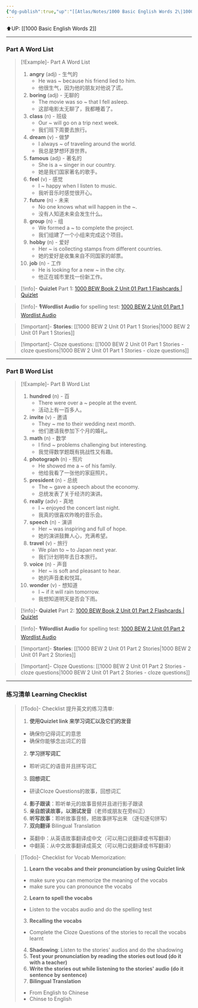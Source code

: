 ```yaml
---
{"dg-publish":true,"up":"[[Atlas/Notes/1000 Basic English Words 2\|1000 Basic English Words 2]]","tags":null,"permalink":"/atlas/notes/1000-basic-english-words-2-unit-01/","dgPassFrontmatter":true}
---
```


⬆️UP: [[1000 Basic English Words 2]]

---
### Part A Word List

> [!Example]- Part A Word List
> 1. **angry** (adj) - 生气的
>     - He was ~ because his friend lied to him.
>     - 他很生气，因为他的朋友对他说了谎。
> 2. **boring** (adj) - 无聊的
>     - The movie was so ~ that I fell asleep.
>     - 这部电影太无聊了，我都睡着了。
> 3. **class** (n) - 班级
>     - Our ~ will go on a trip next week.
>     - 我们班下周要去旅行。
> 4. **dream** (v) - 做梦
>     - I always ~ of traveling around the world.
>     - 我总是梦想环游世界。
> 5. **famous** (adj) - 著名的
>     - She is a ~ singer in our country.
>     - 她是我们国家著名的歌手。
> 6. **feel** (v) - 感觉
>     - I ~ happy when I listen to music.
>     - 我听音乐时感觉很开心。
> 7. **future** (n) - 未来
>     - No one knows what will happen in the ~.
>     - 没有人知道未来会发生什么。
> 8. **group** (n) - 组
>     - We formed a ~ to complete the project.
>     - 我们组建了一个小组来完成这个项目。
> 9. **hobby** (n) - 爱好
>     - Her ~ is collecting stamps from different countries.
>     - 她的爱好是收集来自不同国家的邮票。
> 10. **job** (n) - 工作
>     - He is looking for a new ~ in the city.
>     - 他正在城市里找一份新工作。


> [!info]- **Quizlet** Part 1: [1000 BEW Book 2 Unit 01 Part 1 Flashcards | Quizlet](https://quizlet.com/my/980221178/1000-bew-book-2-unit-01-part-1-flash-cards/?i=1vbzw5&x=1qqt)

> [!info]- 🎙️**Wordlist Audio** for spelling test: [1000 BEW 2 Unit 01 Part 1 Wordlist Audio]()

> [!important]- **Stories**: [[1000 BEW 2 Unit 01 Part 1 Stories\|1000 BEW 2 Unit 01 Part 1 Stories]]

> [!important]- Cloze questions: [[1000 BEW 2 Unit 01 Part 1 Stories - cloze questions\|1000 BEW 2 Unit 01 Part 1 Stories - cloze questions]]

---
### Part B Word List


> [!Example]- Part B Word List
> 1. **hundred** (n) - 百
>     - There were over a ~ people at the event.
>     - 活动上有一百多人。
> 2. **invite** (v) - 邀请
>     - They ~ me to their wedding next month.
>     - 他们邀请我参加下个月的婚礼。
> 3. **math** (n) - 数学
>     - I find ~ problems challenging but interesting.
>     - 我觉得数学题既有挑战性又有趣。
> 4. **photograph** (n) - 照片
>     - He showed me a ~ of his family.
>     - 他给我看了一张他的家庭照片。
> 5. **president** (n) - 总统
>     - The ~ gave a speech about the economy.
>     - 总统发表了关于经济的演讲。
> 6. **really** (adv) - 真地
>     - I ~ enjoyed the concert last night.
>     - 我真的很喜欢昨晚的音乐会。
> 7. **speech** (n) - 演讲
>     - Her ~ was inspiring and full of hope.
>     - 她的演讲鼓舞人心，充满希望。
> 8. **travel** (v) - 旅行
>     - We plan to ~ to Japan next year.
>     - 我们计划明年去日本旅行。
> 9. **voice** (n) - 声音
>     - Her ~ is soft and pleasant to hear.
>     - 她的声音柔和悦耳。
> 10. **wonder** (v) - 想知道
>     - I ~ if it will rain tomorrow.
>     - 我想知道明天是否会下雨。

> [!info]- **Quizlet** Part 2: [1000 BEW Book 2 Unit 01 Part 2 Flashcards | Quizlet](https://quizlet.com/my/980222420/1000-bew-book-2-unit-01-part-2-flash-cards/?i=1vbzw5&x=1jqt)

> [!info]- 🎙️**Wordlist Audio** for spelling test: [1000 BEW 2 Unit 01 Part 2 Wordlist Audio]()

> [!important]- **Stories**: [[1000 BEW 2 Unit 01 Part 2 Stories\|1000 BEW 2 Unit 01 Part 2 Stories]]

> [!important]- Cloze Questions: [[1000 BEW 2 Unit 01 Part 2 Stories - cloze questions\|1000 BEW 2 Unit 01 Part 2 Stories - cloze questions]]

---
### 练习清单 Learning Checklist

> [!Todo]- Checklist 提升英文的练习清单:
> 1. **使用Quizlet link 来学习词汇以及它们的发音** 
>	- 确保你记得词汇的意思 
>	- 确保你能够念出词汇的音 
> 2. **学习拼写词汇** 
>	- 聆听词汇的语音并且拼写词汇 
> 3. **回想词汇**
>	- 研读Cloze Questions的故事，回想词汇 
> 4. **影子跟读**：聆听单元的故事音频并且进行影子跟读 
> 5. **亲自朗读故事，以测试发音**（老师或朋友在旁纠正）
> 6. **听写故事**：聆听故事音频，把故事拼写出来 （逐句逐句拼写）
> 7. **双向翻译** Bilingual Translation 
>	- 英翻中：从英语故事翻译成中文（可以用口说翻译或书写翻译）
>	- 中翻英：从中文故事翻译成英文（可以用口说翻译或书写翻译）

> [!Todo]- Checklist for Vocab Memorization:
> 
> 1. **Learn the vocabs and their pronunciation by using Quizlet link**
>	- make sure you can memorize the meaning of the vocabs
>	- make sure you can pronounce the vocabs
> 2. **Learn to spell the vocabs**
>	- Listen to the vocabs audio and do the spelling test
> 3. **Recalling the vocabs**
>	- Complete the Cloze Questions of the stories to recall the vocabs learnt
> 4. **Shadowing**: Listen to the stories' audios and do the shadowing
> 5. **Test your pronunciation by reading the stories out loud (do it with a teacher)**
> 6. **Write the stories out while listening to the stories' audio (do it sentence by sentence)**
> 7. **Bilingual Translation** 
> 	- From English to Chinese
> 	- Chinse to English

